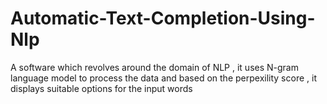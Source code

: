 # Automatic-Text-Completion-Using-Nlp
A software which revolves around the domain of NLP , it  uses N-gram language model to process the data and based on the perpexility score , it displays suitable options for the input words 

